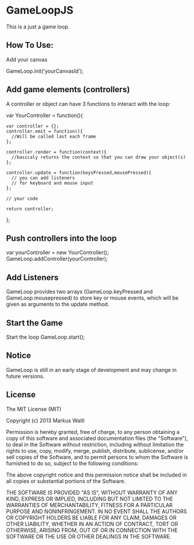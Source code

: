 GameLoopJS
==========

This is a just a game loop.

How To Use:
----------
Add your canvas

GameLoop.init('yourCanvasId');

Add game elements (controllers)
-------------------------------
A controller or object can have 3 functions to interact with the loop:

  var YourController = function(){

    var controller = {};
    controller.emit = function(){
      //Will be called last each frame
    };

    controller.render = function(context){
      //basicaly returns the context so that you can draw your object(s)
    };

    controller.update = function(keysPressed,mousePressed){
      // you can add listeners
      // for keyboard and mouse input
    };

    // your code

    return controller;
  };

Push controllers into the loop
------------------------------

var yourController = new YourController();
GameLoop.addController(yourController);

Add Listeners
-------------
GameLoop provides two arrays (GameLoop.keyPressed and GameLoop.mousepressed)
to store key or mouse events, which will be given as arguments to the update method.

Start the Game
--------------
Start the loop
GameLoop.start();

Notice
------
GameLoop is still in an early stage of development and may change in future versions.

License
  -
The MIT License (MIT)

  Copyright (c) 2013 Markus Waitl

  Permission is hereby granted, free of charge, to any person obtaining a copy
  of this software and associated documentation files (the "Software"), to deal
  in the Software without restriction, including without limitation the rights
  to use, copy, modify, merge, publish, distribute, sublicense, and/or sell
  copies of the Software, and to permit persons to whom the Software is
  furnished to do so, subject to the following conditions:

  The above copyright notice and this permission notice shall be included in
  all copies or substantial portions of the Software.

  THE SOFTWARE IS PROVIDED "AS IS", WITHOUT WARRANTY OF ANY KIND, EXPRESS OR
  IMPLIED, INCLUDING BUT NOT LIMITED TO THE WARRANTIES OF MERCHANTABILITY,
  FITNESS FOR A PARTICULAR PURPOSE AND NONINFRINGEMENT. IN NO EVENT SHALL THE
  AUTHORS OR COPYRIGHT HOLDERS BE LIABLE FOR ANY CLAIM, DAMAGES OR OTHER
  LIABILITY, WHETHER IN AN ACTION OF CONTRACT, TORT OR OTHERWISE, ARISING FROM,
  OUT OF OR IN CONNECTION WITH THE SOFTWARE OR THE USE OR OTHER DEALINGS IN
  THE SOFTWARE.




